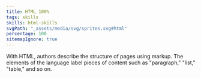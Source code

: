```yaml
---
title: HTML 100%
tags: skills
skills: html-skills 
svgPath: "_assets/media/svg/sprites.svg#html"
percentage: 100
sitemapIgnore: true
---
```

With HTML, authors describe the structure of pages using markup. The elements of the language label pieces of content such as "paragraph," "list," "table," and so on.
 <!-- excerpt -->

